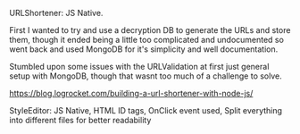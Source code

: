 URLShortener: 
JS Native.

First I wanted to try and use a decryption DB to generate the URLs and store them, though it ended being a little too complicated and undocumented so went back and used MongoDB for it's simplicity and well documentation.

Stumbled upon some issues with the URLValidation at first just general setup with MongoDB, though that wasnt too much of a challenge to solve.

https://blog.logrocket.com/building-a-url-shortener-with-node-js/

StyleEditor:
JS Native,
HTML ID tags,
OnClick event used,
Split everything into different files for better readability
